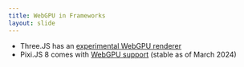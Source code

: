 ```yaml
---
title: WebGPU in Frameworks
layout: slide
---
```

- Three.JS has an [experimental WebGPU renderer](https://threejs.org/examples/?q=webgpu)
- Pixi.JS 8 comes with [WebGPU support](https://pixijs.com/blog/pixi-v8-launches) (stable as of March 2024)

